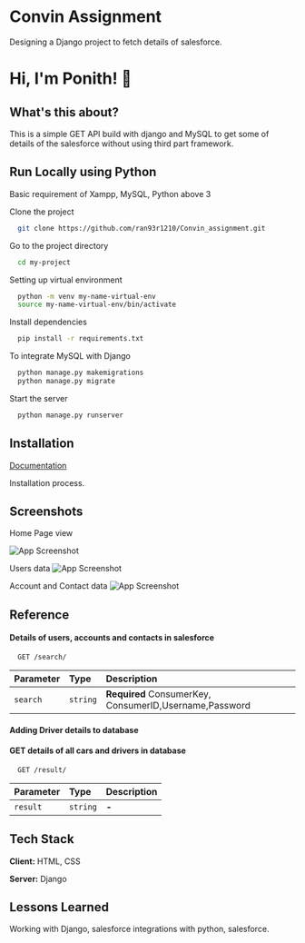 
# Convin Assignment 

Designing a Django project to fetch details of salesforce.

# Hi, I'm Ponith! 👋


## What's this about?


This is a simple GET API build with django and MySQL to get some of details of the salesforce without using third part framework.
## Run Locally using Python
Basic requirement of Xampp, MySQL, Python above 3

Clone the project

```bash
  git clone https://github.com/ran93r1210/Convin_assignment.git
```

Go to the project directory

```bash
  cd my-project
```


Setting up virtual environment

```bash
  python -m venv my-name-virtual-env
  source my-name-virtual-env/bin/activate 
```
Install dependencies

```bash
  pip install -r requirements.txt
```
To integrate MySQL with Django

```bash
  python manage.py makemigrations
  python manage.py migrate
```

Start the server

```bash
  python manage.py runserver
```


## Installation

[Documentation](https://github.com/ran93r1210/Convin_assignment/blob/main/documentation.txt)

Installation process.




## Screenshots
Home Page view

![App Screenshot](https://github.com/ran93r1210/Convin_assignment/blob/main/assets/Home_View.png?raw=true)

Users data 
![App Screenshot](https://github.com/ran93r1210/Convin_assignment/blob/main/assets/Users_List.png?raw=true)

Account and Contact data 
![App Screenshot](https://github.com/ran93r1210/Convin_assignment/blob/main/assets/Account_Contact.png?raw=true)





## Reference

#### Details of users, accounts and contacts in salesforce

```http
  GET /search/
```

| Parameter | Type     | Description                |
| :-------- | :------- | :------------------------- |
| `search` | `string` | **Required** ConsumerKey, ConsumerID,Username,Password |

#### Adding Driver details to database


#### GET details of all cars and drivers in database
```http
  GET /result/
```

| Parameter | Type     | Description                       |
| :-------- | :------- | :-------------------------------- |
| `result`      | `string` | **-** |




## Tech Stack

**Client:** HTML, CSS

**Server:** Django


## Lessons Learned

Working with Django, salesforce integrations with python, salesforce.



